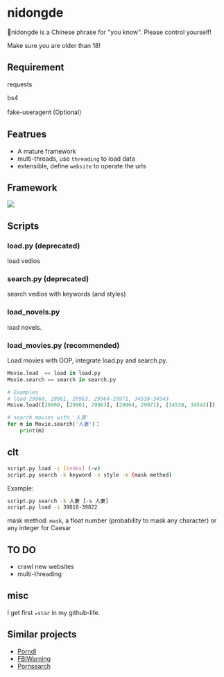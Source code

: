 # nidongde
🔞nidongde is a Chinese phrase for "you know". Please control yourself!

Make sure you are older than 18!

## Requirement

requests

bs4

fake-useragent (Optional）

## Featrues

- A mature framework
- multi-threads, use `threading` to load data
- extensible, define `website` to operate the urls

## Framework

![](https://github.com/Freakwill/nidongde/blob/master/framework.png)


## Scripts

### load.py (deprecated)
load vedios

### search.py (deprecated)
search vedios with keywords (and styles)

### load_novels.py
load novels.

### load_movies.py (recommended)
Load movies with OOP, integrate load.py and search.py.
```python
Movie.load  == load in load.py
Movie.search == search in search.py

# Examples
# load 29960, 29961, 29963, 29964-29971, 34538-34543
Moive.load([29960, [29961, 29963], (29964, 29971), (34538, 34543)])

# search movies with '人妻'
for m in Movie.search('人妻')：
    print(m)
```

## clt

```bash
script.py load -i [index] (-v)
script.py search -k keyword -s style -m (mask method)
```

Example:
```bash
script.py search -k 人妻 [-s 人妻]
script.py load -i 39818-39822
```
mask method: `mask`, a float number (probability to mask any character) or any integer for Caesar

## TO DO

- crawl new websites
- multi-threading

## misc
I get first `✭star` in my github-life.

## Similar projects
* [Porndl](https://github.com/Ybow/porndl)
* [FBIWarning](https://github.com/nusr/FBIWarning)
* [Pornsearch](https://github.com/LucasLeandro1204/Pornsearch)
